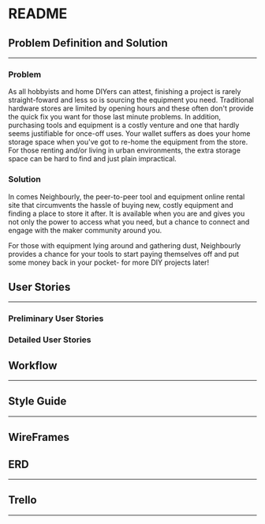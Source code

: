 # README

## Problem Definition and Solution
---
### Problem
As all hobbyists and home DIYers can attest, finishing a project is rarely straight-foward and less so is sourcing the equipment you need. Traditional hardware stores are limited by opening hours and these often don't provide the quick fix you want for those last minute problems. In addition, purchasing tools and equipment is a costly venture and one that hardly seems justifiable for once-off uses. Your wallet suffers as does your home storage space when you've got to re-home the equipment from the store. For those renting and/or living in urban environments, the extra storage space can be hard to find and just plain impractical.


### Solution
In comes Neighbourly, the peer-to-peer tool and equipment online rental site that circumvents the hassle of buying new, costly equipment and finding a place to store it after. It is available when you are and gives you not only the power to access what you need, but a chance to connect and engage with the maker community around you.

For those with equipment lying around and gathering dust, Neighbourly provides a chance for your tools to start paying themselves off and put some money back in your pocket- for more DIY projects later!

## User Stories
---
### Preliminary User Stories

### Detailed User Stories

## Workflow
---

## Style Guide
---

## WireFrames

## ERD
---

## Trello
---
